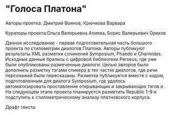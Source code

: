 # "Голоса Платона"
Авторы проетка: Дмитрий Воинов, Крючкова Варвара

Кураторы проекта:Ольга Валерьевна Алиева, Борис Валерьевич Орехов

Данное исследование - первая подготовительная часть большого проекта по стилометрии диалогов Платона. Авторы публикуют результаты XML разметки сочинений Symposium, Phaedo и Charmides. Исходные данные брались с цифровой библиотеки Perseus, где уже были опубликованы размеченные диалоги. Целью авторов было дополнить разметку тэгами спикера <said who= "# "> в тех частях диалогов, где речи персонажей были пересказаны. Разметка публикуется вместе с кодом, подготовленным для диалога Symposium, где удалось автоматизировать проставление открывающих и закрывающих тэгов <milestone> и <said>. На следующем этапе проекта планируется разметить Republic 1-9 и подступить к стилометрическому анализу платновского корпуса.  

Драфт текста: 
